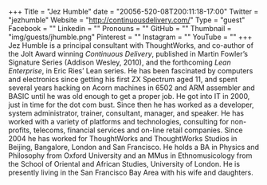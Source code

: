 +++
Title = "Jez Humble"
date = "20056-520-08T200:11:18-17:00"
Twitter = "jezhumble"
Website = "http://continuousdelivery.com/"
Type = "guest"
Facebook = ""
Linkedin = ""
Pronouns = ""
GitHub = ""
Thumbnail = "img/guests/jhumble.png"
Pinterest = ""
Instagram = ""
YouTube = ""
+++
Jez Humble is a principal consultant with ThoughtWorks, and co-author of the Jolt Award winning _Continuous Delivery_, published in Martin Fowler’s Signature Series (Addison Wesley, 2010), and the forthcoming _Lean Enterprise_, in Eric Ries’ Lean series. He has been fascinated by computers and electronics since getting his first ZX Spectrum aged 11, and spent several years hacking on Acorn machines in 6502 and ARM assembler and BASIC until he was old enough to get a proper job. He got into IT in 2000, just in time for the dot com bust. Since then he has worked as a developer, system administrator, trainer, consultant, manager, and speaker. He has worked with a variety of platforms and technologies, consulting for non-profits, telecoms, financial services and on-line retail companies. Since 2004 he has worked for ThoughtWorks and ThoughtWorks Studios in Beijing, Bangalore, London and San Francisco. He holds a BA in Physics and Philosophy from Oxford University and an MMus in Ethnomusicology from the School of Oriental and African Studies, University of London. He is presently living in the San Francisco Bay Area with his wife and daughters.
